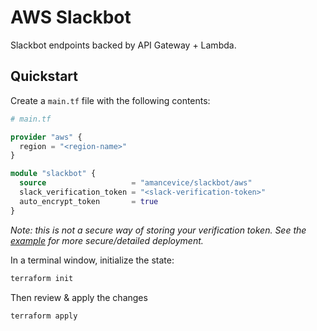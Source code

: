 # AWS Slackbot

Slackbot endpoints backed by API Gateway + Lambda.

## Quickstart

Create a `main.tf` file with the following contents:

```terraform
# main.tf

provider "aws" {
  region = "<region-name>"
}

module "slackbot" {
  source                   = "amancevice/slackbot/aws"
  slack_verification_token = "<slack-verification-token>"
  auto_encrypt_token       = true
}
```

_Note: this is not a secure way of storing your verification token. See the [example](./example) for more secure/detailed deployment._


In a terminal window, initialize the state:

```bash
terraform init
```

Then review & apply the changes

```bash
terraform apply
```
